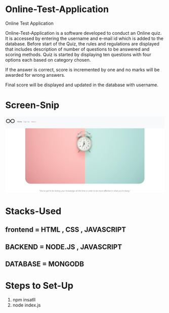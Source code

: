 # Online-Test-Application
Online Test Application

Online-Test-Application is a software developed to conduct an Online quiz.
It is accessed by entering the username and e-mail id which is added to the database.
Before start of the Quiz, the rules and regulations are displayed that includes description of
number of questions to be answered and scoring methods.
Quiz is started by displaying ten questions with four options each based on category
chosen.

If the answer is correct, score is incremented by one and no marks will be awarded
for wrong answers.

Final score will be displayed and updated in the database with username.

# Screen-Snip

![Screenshot](./assets/Screenshot.png)

# Stacks-Used

## frontend = HTML , CSS , JAVASCRIPT
## BACKEND = NODE.JS , JAVASCRIPT
## DATABASE = MONGODB


# Steps to Set-Up
1)  npm insatll
2)  node index.js 
